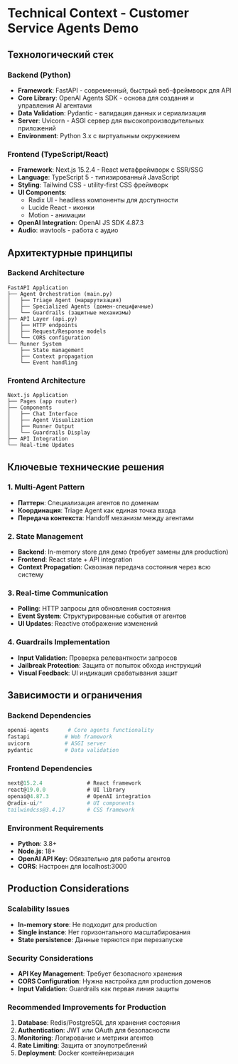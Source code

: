 # Technical Context - Customer Service Agents Demo

## Технологический стек

### Backend (Python)
- **Framework**: FastAPI - современный, быстрый веб-фреймворк для API
- **Core Library**: OpenAI Agents SDK - основа для создания и управления AI агентами
- **Data Validation**: Pydantic - валидация данных и сериализация
- **Server**: Uvicorn - ASGI сервер для высокопроизводительных приложений
- **Environment**: Python 3.x с виртуальным окружением

### Frontend (TypeScript/React)
- **Framework**: Next.js 15.2.4 - React метафреймворк с SSR/SSG
- **Language**: TypeScript 5 - типизированный JavaScript
- **Styling**: Tailwind CSS - utility-first CSS фреймворк
- **UI Components**: 
  - Radix UI - headless компоненты для доступности
  - Lucide React - иконки
  - Motion - анимации
- **OpenAI Integration**: OpenAI JS SDK 4.87.3
- **Audio**: wavtools - работа с аудио

## Архитектурные принципы

### Backend Architecture
```
FastAPI Application
├── Agent Orchestration (main.py)
│   ├── Triage Agent (маршрутизация)
│   ├── Specialized Agents (домен-специфичные)
│   └── Guardrails (защитные механизмы)
├── API Layer (api.py)
│   ├── HTTP endpoints
│   ├── Request/Response models
│   └── CORS configuration
└── Runner System
    ├── State management
    ├── Context propagation
    └── Event handling
```

### Frontend Architecture
```
Next.js Application
├── Pages (app router)
├── Components
│   ├── Chat Interface
│   ├── Agent Visualization
│   ├── Runner Output
│   └── Guardrails Display
├── API Integration
└── Real-time Updates
```

## Ключевые технические решения

### 1. Multi-Agent Pattern
- **Паттерн**: Специализация агентов по доменам
- **Координация**: Triage Agent как единая точка входа
- **Передача контекста**: Handoff механизм между агентами

### 2. State Management
- **Backend**: In-memory store для демо (требует замены для production)
- **Frontend**: React state + API integration
- **Context Propagation**: Сквозная передача состояния через всю систему

### 3. Real-time Communication
- **Polling**: HTTP запросы для обновления состояния
- **Event System**: Структурированные события от агентов
- **UI Updates**: Reactive отображение изменений

### 4. Guardrails Implementation
- **Input Validation**: Проверка релевантности запросов
- **Jailbreak Protection**: Защита от попыток обхода инструкций
- **Visual Feedback**: UI индикация срабатывания защит

## Зависимости и ограничения

### Backend Dependencies
```python
openai-agents      # Core agents functionality
fastapi           # Web framework
uvicorn           # ASGI server
pydantic          # Data validation
```

### Frontend Dependencies
```typescript
next@15.2.4              # React framework
react@19.0.0             # UI library
openai@4.87.3            # OpenAI integration
@radix-ui/*              # UI components
tailwindcss@3.4.17       # CSS framework
```

### Environment Requirements
- **Python**: 3.8+
- **Node.js**: 18+
- **OpenAI API Key**: Обязательно для работы агентов
- **CORS**: Настроен для localhost:3000

## Production Considerations

### Scalability Issues
- **In-memory store**: Не подходит для production
- **Single instance**: Нет горизонтального масштабирования
- **State persistence**: Данные теряются при перезапуске

### Security Considerations
- **API Key Management**: Требует безопасного хранения
- **CORS Configuration**: Нужна настройка для production доменов
- **Input Validation**: Guardrails как первая линия защиты

### Recommended Improvements for Production
1. **Database**: Redis/PostgreSQL для хранения состояния
2. **Authentication**: JWT или OAuth для безопасности
3. **Monitoring**: Логирование и метрики агентов
4. **Rate Limiting**: Защита от злоупотреблений
5. **Deployment**: Docker контейнеризация 